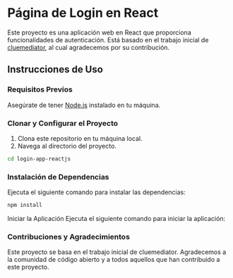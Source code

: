 # Página de Login en React

Este proyecto es una aplicación web en React que proporciona funcionalidades de autenticación. Está basado en el trabajo inicial de [cluemediator](https://github.com/cluemediator/login-app-reactjs), al cual agradecemos por su contribución.

## Instrucciones de Uso

### Requisitos Previos
Asegúrate de tener [Node.js](https://nodejs.org/) instalado en tu máquina.

### Clonar y Configurar el Proyecto
1. Clona este repositorio en tu máquina local.
2. Navega al directorio del proyecto.

```bash
cd login-app-reactjs
```

### Instalación de Dependencias
Ejecuta el siguiente comando para instalar las dependencias:

```bash
npm install
```
Iniciar la Aplicación
Ejecuta el siguiente comando para iniciar la aplicación:

### Contribuciones y Agradecimientos
Este proyecto se basa en el trabajo inicial de cluemediator. Agradecemos a la comunidad de código abierto y a todos aquellos que han contribuido a este proyecto.
